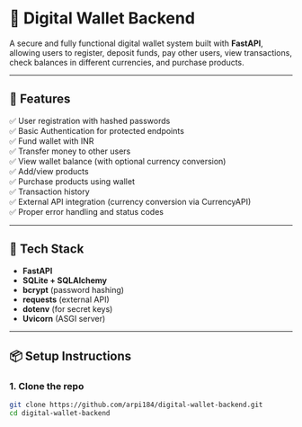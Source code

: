# 💸 Digital Wallet Backend

A secure and fully functional digital wallet system built with **FastAPI**, allowing users to register, deposit funds, pay other users, view transactions, check balances in different currencies, and purchase products.

---

## 🚀 Features

✅ User registration with hashed passwords  
✅ Basic Authentication for protected endpoints  
✅ Fund wallet with INR  
✅ Transfer money to other users  
✅ View wallet balance (with optional currency conversion)  
✅ Add/view products  
✅ Purchase products using wallet  
✅ Transaction history  
✅ External API integration (currency conversion via CurrencyAPI)  
✅ Proper error handling and status codes  

---

## 🔧 Tech Stack

- **FastAPI**
- **SQLite + SQLAlchemy**
- **bcrypt** (password hashing)
- **requests** (external API)
- **dotenv** (for secret keys)
- **Uvicorn** (ASGI server)

---

## 📦 Setup Instructions

### 1. Clone the repo

```bash
git clone https://github.com/arpi184/digital-wallet-backend.git
cd digital-wallet-backend
